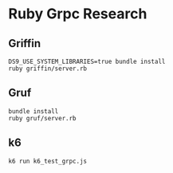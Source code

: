 # Ruby Grpc Research

## Griffin

```shell
DS9_USE_SYSTEM_LIBRARIES=true bundle install
ruby griffin/server.rb
```

## Gruf

```shell
bundle install
ruby gruf/server.rb
```

## k6

```shell
k6 run k6_test_grpc.js
```
